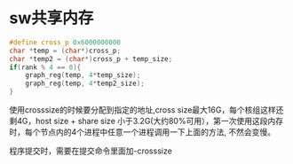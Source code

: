 # sw共享内存

<!-- toc -->

```C
#define cross_p 0x6000000000
char *temp = (char*)cross_p;
char *temp2 = (char*)cross_p + temp_size;
if(rank % 4 == 0){
	graph_reg(temp, 4*temp_size);
	graph_reg(temp, 4*temp2_size);
}
```

使用crosssize的时候要分配到指定的地址,cross size最大16G，每个核组这样还剩4G，host size + share size 小于3.2G(大约80%可用），第一次使用这段内存时，每个节点内的4个进程中任意一个进程调用一下上面的方法, 不然会变慢。

程序提交时，需要在提交命令里面加-crosssize 